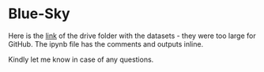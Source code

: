 # Blue-Sky

Here is the [link](https://drive.google.com/drive/folders/1kcuh4EZOfxqnl1fEnl_Ah5pMOm4u9sjQ?usp=sharing) of the drive folder with the datasets - they were too large for GitHub. The ipynb file has the comments and outputs inline. 

Kindly let me know in case of any questions.
